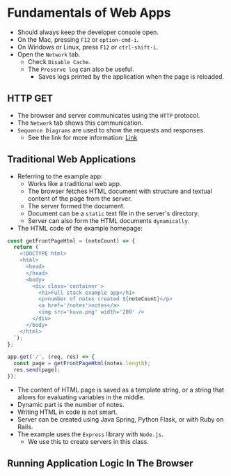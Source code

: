 # Fundamentals of Web Apps

- Should always keep the developer console open.
- On the Mac, pressing `F12` or `option-cmd-i`.
- On Windows or Linux, press `F12` or `ctrl-shift-i`.
- Open the `Network` tab.
  - Check `Disable Cache`.
  - The `Preserve log` can also be useful.
    - Saves logs printed by the application when the page is reloaded.


## HTTP GET
- The browser and server communicates using the `HTTP` protocol.
- The `Network` tab shows this communication.
- `Sequence Diagrams` are used to show the requests and responses.
  - See the link for more information: [Link](https://www.geeksforgeeks.org/unified-modeling-language-uml-sequence-diagrams/)


## Traditional Web Applications
- Referring to the example app:
  - Works like a traditional web app.
  - The browser fetches HTML document with structure and textual content of the page from the server.
  - The server formed the document.
  - Document can be a `static` text file in the server's directory.
  - Server can also form the HTML documents `dynamically`.
- The HTML code of the example homepage:
```js
const getFrontPageHtml = (noteCount) => {
  return (`
    <!DOCTYPE html>
    <html>
      <head>
      </head>
      <body>
        <div class='container'>
          <h1>Full stack example app</h1>
          <p>number of notes created ${noteCount}</p>
          <a href='/notes'>notes</a>
          <img src='kuva.png' width='200' />
        </div>
      </body>
    </html>
  `);
};

app.get('/', (req, res) => {
  const page = getFrontPageHtml(notes.length);
  res.send(page);
});
```
- The content of HTML page is saved as a template string, or a string that allows for evaluating variables in the middle.
- Dynamic part is the number of notes.
- Writing HTML in code is not smart.
- Server can be created using Java Spring, Python Flask, or with Ruby on Rails.
- The example uses the `Express` library with `Node.js`.
  - We use this to create servers in this class.


## Running Application Logic In The Browser
